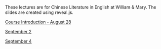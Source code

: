 These lectures are for Chinese Literature in English at William & Mary. The slides are created using reveal.js.

[Course Introduction - August 28](https://vierth.github.io/chineselitenglish/August%2028.html)

[September 2](https://vierth.github.io/chineselitenglish/September%202.html)

[September 4](https://vierth.github.io/chineselitenglish/September%204.html)